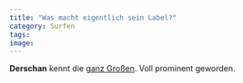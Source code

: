 ```yaml
---
title: "Was macht eigentlich sein Label?"
category: Surfen
tags: 
image: 
---
```


**Derschan** kennt die [ganz Großen](http://derschan.blogspot.com/2009/02/alle-fremden-tragen-weisse-hemden.html). Voll prominent geworden.